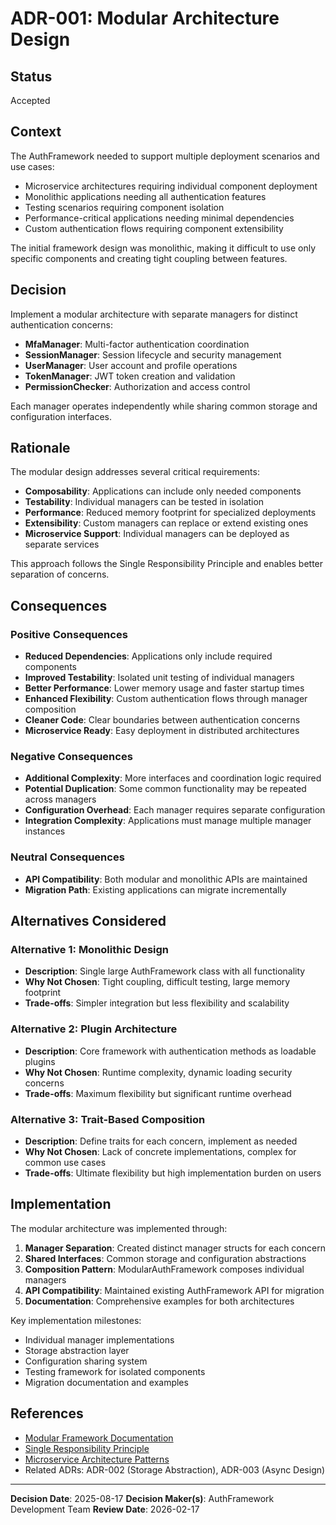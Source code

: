# ADR-001: Modular Architecture Design

## Status

Accepted

## Context

The AuthFramework needed to support multiple deployment scenarios and use cases:

- Microservice architectures requiring individual component deployment
- Monolithic applications needing all authentication features
- Testing scenarios requiring component isolation
- Performance-critical applications needing minimal dependencies
- Custom authentication flows requiring component extensibility

The initial framework design was monolithic, making it difficult to use only specific components and creating tight coupling between features.

## Decision

Implement a modular architecture with separate managers for distinct authentication concerns:

- **MfaManager**: Multi-factor authentication coordination
- **SessionManager**: Session lifecycle and security management
- **UserManager**: User account and profile operations
- **TokenManager**: JWT token creation and validation
- **PermissionChecker**: Authorization and access control

Each manager operates independently while sharing common storage and configuration interfaces.

## Rationale

The modular design addresses several critical requirements:

- **Composability**: Applications can include only needed components
- **Testability**: Individual managers can be tested in isolation
- **Performance**: Reduced memory footprint for specialized deployments
- **Extensibility**: Custom managers can replace or extend existing ones
- **Microservice Support**: Individual managers can be deployed as separate services

This approach follows the Single Responsibility Principle and enables better separation of concerns.

## Consequences

### Positive Consequences

- **Reduced Dependencies**: Applications only include required components
- **Improved Testability**: Isolated unit testing of individual managers
- **Better Performance**: Lower memory usage and faster startup times
- **Enhanced Flexibility**: Custom authentication flows through manager composition
- **Cleaner Code**: Clear boundaries between authentication concerns
- **Microservice Ready**: Easy deployment in distributed architectures

### Negative Consequences

- **Additional Complexity**: More interfaces and coordination logic required
- **Potential Duplication**: Some common functionality may be repeated across managers
- **Configuration Overhead**: Each manager requires separate configuration
- **Integration Complexity**: Applications must manage multiple manager instances

### Neutral Consequences

- **API Compatibility**: Both modular and monolithic APIs are maintained
- **Migration Path**: Existing applications can migrate incrementally

## Alternatives Considered

### Alternative 1: Monolithic Design

- **Description**: Single large AuthFramework class with all functionality
- **Why Not Chosen**: Tight coupling, difficult testing, large memory footprint
- **Trade-offs**: Simpler integration but less flexibility and scalability

### Alternative 2: Plugin Architecture

- **Description**: Core framework with authentication methods as loadable plugins
- **Why Not Chosen**: Runtime complexity, dynamic loading security concerns
- **Trade-offs**: Maximum flexibility but significant runtime overhead

### Alternative 3: Trait-Based Composition

- **Description**: Define traits for each concern, implement as needed
- **Why Not Chosen**: Lack of concrete implementations, complex for common use cases
- **Trade-offs**: Ultimate flexibility but high implementation burden on users

## Implementation

The modular architecture was implemented through:

1. **Manager Separation**: Created distinct manager structs for each concern
2. **Shared Interfaces**: Common storage and configuration abstractions
3. **Composition Pattern**: ModularAuthFramework composes individual managers
4. **API Compatibility**: Maintained existing AuthFramework API for migration
5. **Documentation**: Comprehensive examples for both architectures

Key implementation milestones:

- Individual manager implementations
- Storage abstraction layer
- Configuration sharing system
- Testing framework for isolated components
- Migration documentation and examples

## References

- [Modular Framework Documentation](../README.md)
- [Single Responsibility Principle](https://en.wikipedia.org/wiki/Single-responsibility_principle)
- [Microservice Architecture Patterns](https://microservices.io/patterns/)
- Related ADRs: ADR-002 (Storage Abstraction), ADR-003 (Async Design)

---

**Decision Date**: 2025-08-17
**Decision Maker(s)**: AuthFramework Development Team
**Review Date**: 2026-02-17
